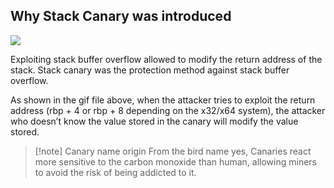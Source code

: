 ## Why Stack Canary was introduced

![](https://dreamhack-lecture.s3.amazonaws.com/media/2e6f80229f8350969409af607b251cc2cd7f3fe4c82484f5bc52b466dbffe72d.gif)

Exploiting stack buffer overflow allowed to modify the return address of the stack. Stack canary was the protection method against stack buffer overflow. 

As shown in the gif file above, when the attacker tries to exploit the return address (rbp + 4 or rbp + 8 depending on the x32/x64 system), the attacker who doesn’t know the value stored in the canary will modify the value stored. 

> [!note] Canary name origin
> From the bird name yes, Canaries react more sensitive to the carbon monoxide than human, allowing miners to avoid the risk of being addicted to it. 

``` canary.c

```